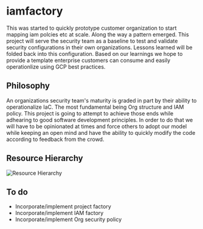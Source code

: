 # iamfactory
This was started to quickly prototype customer organization to start mapping iam polcies etc at scale. Along the way a pattern emerged. This project will serve the security team as a baseline to test and validate security configurations in their own organizations. Lessons learned will be folded back into this configuration. Based on our learnings we hope to provide a template enterprise customers can consume and easily operationlize using GCP best practices. 

## Philosophy 
An organizations security team's maturity is graded in part by their ability to operationalize IaC. The most fundamental being Org structure and IAM policy. This project is going to attempt to achieve those ends while adhearing to good software development principles. In order to do that we will have to be opinionated at times and force others to adopt our model while keeping an open mind and have the ability to quickly modify the code according to feedback from the crowd. 

## Resource Hierarchy
![Resource Hierarchy]("./content/resource_hierarchy.png")

## To do
- Incorporate/implement project factory 
- Incorporate/implement IAM factory 
- Incorporate/implement Org security policy 